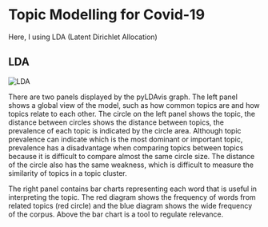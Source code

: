 # Topic Modelling for Covid-19

Here, I using LDA (Latent Dirichlet Allocation)

## LDA

![LDA](https://github.com/MyArist/Topic-Modelling-for-Covid-19/blob/master/LDA/lda.png)

There are two panels displayed by the pyLDAvis graph. The left panel shows a global view of the model, such as how common topics are and how topics relate to each other. The circle on the left panel shows the topic, the distance between circles shows the distance between topics, the prevalence of each topic is indicated by the circle area. Although topic prevalence can indicate which is the most dominant or important topic, prevalence has a disadvantage when comparing topics between topics because it is difficult to compare almost the same circle size. The distance of the circle also has the same weakness, which is difficult to measure the similarity of topics in a topic cluster. 

The right panel contains bar charts representing each word that is useful in interpreting the topic. The red diagram shows the frequency of words from related topics (red circle) and the blue diagram shows the wide frequency of the corpus. Above the bar chart is a tool to regulate relevance.
